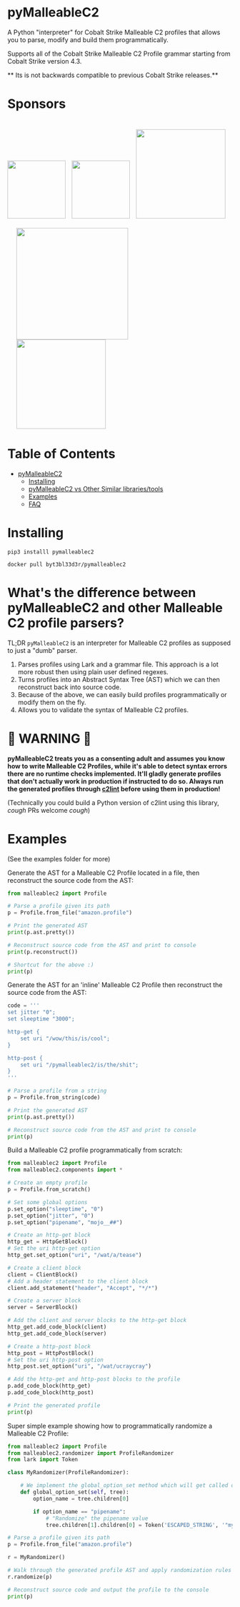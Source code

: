 # pyMalleableC2

A Python "interpreter" for Cobalt Strike Malleable C2 profiles that allows you to parse, modify and build them programmatically.

Supports all of the Cobalt Strike Malleable C2 Profile grammar starting from Cobalt Strike version 4.3. 

** Its is not backwards compatible to previous Cobalt Strike releases.**

# Sponsors
[<img src="https://www.blackhillsinfosec.com/wp-content/uploads/2016/03/BHIS-logo-L-300x300.png" width="130" height="130"/>](https://www.blackhillsinfosec.com/)
[<img src="https://handbook.volkis.com.au/assets/img/Volkis_Logo_Brandpack.svg" width="130" hspace="10"/>](https://volkis.com.au)
[<img src="https://user-images.githubusercontent.com/5151193/85817125-875e0880-b743-11ea-83e9-764cd55a29c5.png" width="200" vspace="21"/>](https://qomplx.com/blog/cyber/)
[<img src="https://user-images.githubusercontent.com/5151193/86521020-9f0f4e00-be21-11ea-9256-836bc28e9d14.png" width="250" hspace="20"/>](https://ledgerops.com)
[<img src="https://user-images.githubusercontent.com/5151193/95542303-a27f1c00-09b2-11eb-8682-e10b3e0f0710.jpg" width="200" hspace="20"/>](https://lostrabbitlabs.com/)

# Table of Contents

* [pyMalleableC2](#utinni)
  + [Installing](#installing)
  + [pyMalleableC2 vs Other Similar libraries/tools](#)
  + [Examples](#examples)
  + [FAQ](#faq)

# Installing

`pip3 installl pymalleablec2`

`docker pull byt3bl33d3r/pymalleablec2`

# What's the difference between pyMalleableC2 and other Malleable C2 profile parsers?

TL;DR `pyMalleableC2` is an interpreter for Malleable C2 profiles as supposed to just a "dumb" parser.

1. Parses profiles using Lark and a grammar file. This approach is a lot more robust then using plain user defined regexes.
2. Turns profiles into an Abstract Syntax Tree (AST) which we can then reconstruct back into source code.
3. Because of the above, we can easily build profiles programmatically or modify them on the fly.
4. Allows you to validate the syntax of Malleable C2 profiles.

# 🚨 WARNING 🚨

**pyMalleableC2 treats you as a consenting adult and assumes you know how to write Malleable C2 Profiles, while it's able to detect syntax errors there are no runtime checks implemented. It'll gladly generate profiles that don't actually work in production if instructed to do so. Always run the generated profiles through [c2lint](https://www.cobaltstrike.com/help-malleable-c2) before using them in production!**

(Technically you could build a Python version of c2lint using this library, *cough* PRs welcome *cough*)

# Examples

(See the examples folder for more)

Generate the AST for a Malleable C2 Profile located in a file, then reconstruct the source code from the AST:

```python
from malleablec2 import Profile

# Parse a profile given its path
p = Profile.from_file("amazon.profile")

# Print the generated AST
print(p.ast.pretty())

# Reconstruct source code from the AST and print to console
print(p.reconstruct())

# Shortcut for the above :)
print(p)
```

Generate the AST for an 'inline' Malleable C2 Profile then reconstruct the source code from the AST:

```python
code = '''
set jitter "0";
set sleeptime "3000";

http-get {
    set uri "/wow/this/is/cool";
}

http-post {
    set uri "/pymalleablec2/is/the/shit";
}
'''

# Parse a profile from a string
p = Profile.from_string(code)

# Print the generated AST
print(p.ast.pretty())

# Reconstruct source code from the AST and print to console
print(p)
```

Build a Malleable C2 profile programmatically from scratch:

```python
from malleablec2 import Profile
from malleablec2.components import *

# Create an empty profile
p = Profile.from_scratch()

# Set some global options
p.set_option("sleeptime", "0")
p.set_option("jitter", "0")
p.set_option("pipename", "mojo__##")

# Create an http-get block
http_get = HttpGetBlock()
# Set the uri http-get option
http_get.set_option("uri", "/wat/a/tease")

# Create a client block
client = ClientBlock()
# Add a header statement to the client block
client.add_statement("header", "Accept", "*/*")

# Create a server block
server = ServerBlock()

# Add the client and server blocks to the http-get block
http_get.add_code_block(client)
http_get.add_code_block(server)

# Create a http-post block
http_post = HttpPostBlock()
# Set the uri http-post option
http_post.set_option("uri", "/wat/ucraycray")

# Add the http-get and http-post blocks to the profile
p.add_code_block(http_get)
p.add_code_block(http_post)

# Print the generated profile
print(p)
```

Super simple example showing how to programmatically randomize a Malleable C2 Profile:

```python
from malleablec2 import Profile
from malleablec2.randomizer import ProfileRandomizer
from lark import Token

class MyRandomizer(ProfileRandomizer):

    # We implement the global_option_set method which will get called on every parsed global option statement in the profile
    def global_option_set(self, tree):
        option_name = tree.children[0]

        if option_name == "pipename":
            # "Randomize" the pipename value
            tree.children[1].children[0] = Token('ESCAPED_STRING', '"my_random_pipename_##"')

# Parse a profile given its path
p = Profile.from_file("amazon.profile")

r = MyRandomizer()

# Walk through the generated profile AST and apply randomization rules
r.randomize(p)

# Reconstruct source code and output the profile to the console
print(p)
```